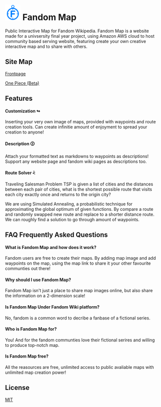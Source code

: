 # <img src=static/icon_blue.png width=10%> Fandom Map 
Public Interactive Map for Fandom Wikipedia. Fandom Map is a website made for a univsersity final year project, using Amazon AWS cloud to host community based serving website, featuring create your own creative interactive map and to share with others.


## Site Map
[Frontpage](http://fandommap.github.io)

[One Piece (Beta)](http://fandommap.github.io/1)


## Features

#### Customization ↬
Inserting your very own image of maps, provided with waypoints and route creation tools. Can create infinitie amount of enjoyment to spread your creation to anyone!

#### Description 🛈
Attach your formatted text as markdowns to waypoints as descriptions! Support any website page and fandom wiki pages as descriptions too.

#### Route Solver ⩻
Traveling Salesman Problem TSP is given a list of cities and the distances between each pair of cities, what is the shortest possible route that visits each city exactly once and returns to the origin city?

We are using Simulated Annealing, a probabilistic technique for approximating the global optimum of given functions. By compare a route and randomly swapped new route and replace to a shorter distance route. We can roughly find a solution to go through amount of waypoints.


## FAQ Frequently Asked Questions
#### What is Fandom Map and how does it work?

Fandom users are free to create their maps. By adding map image and add waypoints on the map, using the map link to share it your other favourite communties out there!
#### Why should I use Fandom Map?

Fandom Map isn't just a place to share map images online, but also share the information on a 2-dimension scale!
#### Is Fandom Map Under Fandom Wiki platform?

No, fandom is a common word to decribe a fanbase of a fictional series.
#### Who is Fandom Map for?

You! And for the fandom communties love their fictional serires and willing to produce top-notch map.
#### Is Fandom Map free?

All the reasources are free, unlimited access to public avaliable maps with unlimited map creation power!

## License
[MIT](https://choosealicense.com/licenses/mit/)